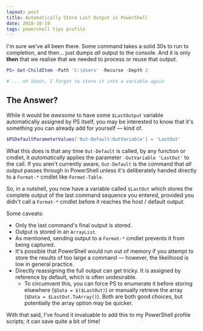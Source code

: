 ```yaml
---
layout: post
title: Automatically Store Last Output in PowerShell
date: 2018-10-19
tags: powershell tips profile
---
```


I'm sure we've all been there. Some command takes a solid 30s to run to completion, and then... just
dumps _all_ output to the console. And it is only **then** that we realise that we needed to process
or reuse that output.

```powershell
PS> Get-ChildItem -Path 'C:\Users' -Recurse -Depth 2

# ... oh shoot, I forgot to store it into a variable again
```

## The Answer?

While it would be _awesome_ to have some `$LastOutput` variable automatically assigned by PS itself,
you may be interested to know that it's something you can already add for yourself &mdash; kind of.

```powershell
$PSDefaultParameterValues['Out-Default:OutVariable'] = 'LastOut'
```

What this does is that any time `Out-Default` is called, by any function or cmdlet, it
_automatically_ applies the parameter `-OutVariable 'LastOut'` to the call. If you aren't currently
aware, `Out-Default` is the command that _all output_ passes through in PowerShell unless it's
deliberately handed directly to a `Format-*` cmdlet like `Format-Table`.

So, in a nutshell, you now have a variable called `$LastOut` which stores the complete output of the
last command sequence you entered, provided you didn't call a `Format-*` cmdlet before it reaches
the host / default output.

Some caveats:

* Only the last command's final output is stored.
* Output is stored in an `ArrayList`.
* As mentioned, sending output to a `Format-*` cmdlet prevents it from being captured.
* It's possible that PowerShell would run out of memory if you attempt to store the results of too large a command &mdash; however, the likelihood is low in general practice.
* Directly reassigning the full output can get tricky. It is assigned by reference by default, which is often undesirable.
  * To circumvent this, you can force PS to enumerate it before storing elsewhere (`$Data = $($LastOut)`) or manually retrieve the array (`$Data = $LastOut.ToArray()`). Both are both good choices, but potentially the array option may be quicker.

With that said, I've found it invaluable to add this to my PowerShell profile scripts; it can save
quite a bit of time!
